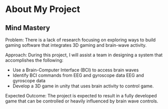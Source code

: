 # About My Project

## Mind Mastery

Problem: There is a lack of research focusing on exploring ways to build gaming software that integrates 3D gaming and brain-wave activity. 

Approach: During this project, I will assist a team in designing a system that accomplishes the following:

  - Use a Brain-Computer Interface (BCI) to access brain waves
  - Identify BCI commands from EEG and gyroscope data EEG and gyroscope data
  - Develop a 3D game in unity that uses brain activity to control game. 

Expected Outcome: The project is expected to result in a fully developed game that can be controlled or heavily influenced by brain wave controls.


